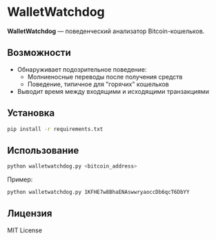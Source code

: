 # WalletWatchdog

**WalletWatchdog** — поведенческий анализатор Bitcoin-кошельков.

## Возможности

- Обнаруживает подозрительное поведение:
  - Молниеносные переводы после получения средств
  - Поведение, типичное для "горячих" кошельков
- Выводит время между входящими и исходящими транзакциями

## Установка

```bash
pip install -r requirements.txt
```

## Использование

```bash
python walletwatchdog.py <bitcoin_address>
```

Пример:

```bash
python walletwatchdog.py 1KFHE7w8BhaENAswwryaoccDb6qcT6DbYY
```

## Лицензия

MIT License
